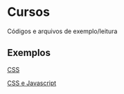 Cursos
======

Códigos e arquivos de exemplo/leitura

## Exemplos

[CSS](css)

[CSS e Javascript](css-and-js)
